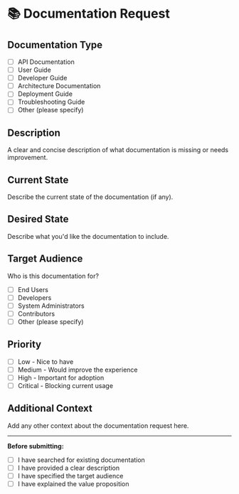 # 📚 Documentation Request

## Documentation Type
- [ ] API Documentation
- [ ] User Guide
- [ ] Developer Guide
- [ ] Architecture Documentation
- [ ] Deployment Guide
- [ ] Troubleshooting Guide
- [ ] Other (please specify)

## Description
A clear and concise description of what documentation is missing or needs improvement.

## Current State
Describe the current state of the documentation (if any).

## Desired State
Describe what you'd like the documentation to include.

## Target Audience
Who is this documentation for?
- [ ] End Users
- [ ] Developers
- [ ] System Administrators
- [ ] Contributors
- [ ] Other (please specify)

## Priority
- [ ] Low - Nice to have
- [ ] Medium - Would improve the experience
- [ ] High - Important for adoption
- [ ] Critical - Blocking current usage

## Additional Context
Add any other context about the documentation request here.

---

**Before submitting:**
- [ ] I have searched for existing documentation
- [ ] I have provided a clear description
- [ ] I have specified the target audience
- [ ] I have explained the value proposition
